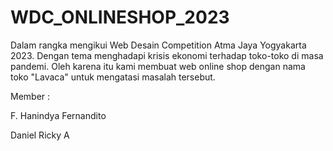 # WDC_ONLINESHOP_2023
Dalam rangka mengikui Web Desain Competition Atma Jaya Yogyakarta 2023.
Dengan tema menghadapi krisis ekonomi terhadap toko-toko di masa pandemi. Oleh karena itu kami membuat web online shop
dengan nama toko "Lavaca" untuk mengatasi masalah tersebut.

Member :

F. Hanindya Fernandito

Daniel Ricky A
